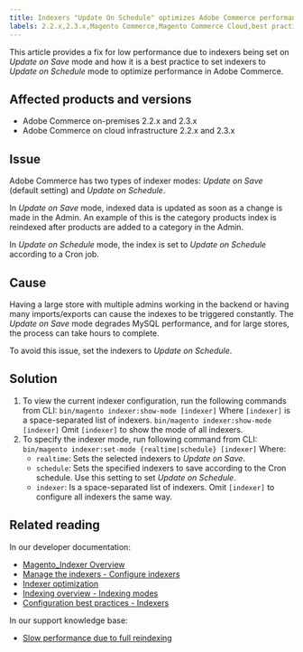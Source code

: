 ```yaml
---
title: Indexers "Update On Schedule" optimizes Adobe Commerce performance
labels: 2.2.x,2.3.x,Magento Commerce,Magento Commerce Cloud,best practices,indexers,performance,update on save,update on schedule,Adobe Commerce,cloud infrastructure,on-premises
---
```


This article provides a fix for low performance due to indexers being set on *Update on Save* mode and how it is a best practice to set indexers to *Update on Schedule* mode to optimize performance in Adobe Commerce.

## Affected products and versions

* Adobe Commerce on-premises 2.2.x and 2.3.x
* Adobe Commerce on cloud infrastructure 2.2.x and 2.3.x

## Issue

Adobe Commerce has two types of indexer modes: *Update on Save* (default setting) and *Update on Schedule*.

In *Update on Save* mode, indexed data is updated as soon as a change is made in the Admin. An example of this is the category products index is reindexed after products are added to a category in the Admin.

In *Update on Schedule* mode, the index is set to *Update on Schedule* according to a Cron job.

## Cause

Having a large store with multiple admins working in the backend or having many imports/exports can cause the indexes to be triggered constantly. The *Update on Save* mode degrades MySQL performance, and for large stores, the process can take hours to complete.

To avoid this issue, set the indexers to *Update on Schedule*.

## Solution

1. To view the current indexer configuration, run the following commands from CLI:     `bin/magento indexer:show-mode [indexer]`     Where `[indexer]` is a space-separated list of indexers.     `bin/magento indexer:show-mode [indexer]`     Omit `[indexer]` to show the mode of all indexers.    
1. To specify the indexer mode, run following command from CLI:     `bin/magento indexer:set-mode {realtime|schedule} [indexer]`     Where:    
    * `realtime`: Sets the selected indexers to *Update on Save*.
    * `schedule`: Sets the specified indexers to save according to the Cron schedule. Use this setting to set *Update on Schedule*.
    * `indexer`: Is a space-separated list of indexers. Omit `[indexer]` to configure all indexers the same way.

## Related reading

In our developer documentation:

* [Magento\_Indexer Overview](https://devdocs.magento.com/guides/v2.3/mrg/ce/Indexer.html)
* [Manage the indexers - Configure indexers](https://devdocs.magento.com/guides/v2.3/config-guide/cli/config-cli-subcommands-index.html#configure-indexers)
* [Indexer optimization](https://devdocs.magento.com/guides/v2.3/extension-dev-guide/indexer-batch.html)
* [Indexing overview - Indexing modes](https://devdocs.magento.com/guides/v2.3/extension-dev-guide/indexing.html#m2devgde-indexing-modes)
* [Configuration best practices - Indexers](https://devdocs.magento.com/guides/v2.3/performance-best-practices/configuration.html#indexers)

In our support knowledge base:

* [Slow performance due to full reindexing](https://support.magento.com/hc/en-us/articles/360039207872)
